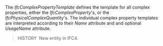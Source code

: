 The _IfcComplexPropertyTemplate_ defines the template for all complex properties, either the _IfcComplexProperty_'s, or the _IfcPhysicalComplexQuantity_'s. The individual complex property templates are interpreted according to their _Name_ attribute and and optional _UsageName_ attribute.

> HISTORY&nbsp; New entity in IFC4.
